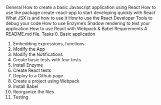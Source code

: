 General
How to create a basic Javascript application using React
How to use the package create-react-app to start developing quickly with React
What JSX is and how to use it
How to use the React Developer Tools to debug your code
How to use Enzyme’s Shadow rendering to test your application
How to use React with Webpack & Babel
Requirements
A README.md file.
Tasks
 0. Basic application
 1. Embedding expressions, functions
 2. Modify the App
 3. Modify the Notifications
 4. Create basic tests with four tests
 5. Install Enzyme
 6. Create React tests
 7. Deploy to a Github page
 8. Create a project using Webpack
 9. Install Babel
 10. Reorganize the files
 11. Testing